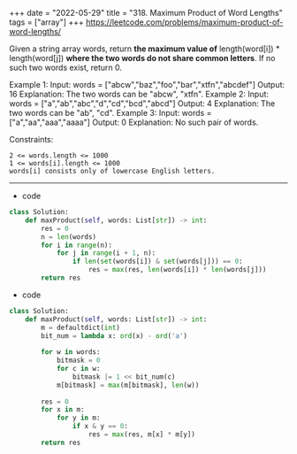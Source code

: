 +++ 
date = "2022-05-29"
title = "318. Maximum Product of Word Lengths"
tags = ["array"]
+++
https://leetcode.com/problems/maximum-product-of-word-lengths/

Given a string array words, return __the maximum value of__ length(word[i]) * length(word[j]) __where the two words do not share common letters__. If no such two words exist, return 0.
 
Example 1:
Input: words = ["abcw","baz","foo","bar","xtfn","abcdef"] Output: 16 Explanation: The two words can be "abcw", "xtfn". 
Example 2:
Input: words = ["a","ab","abc","d","cd","bcd","abcd"] Output: 4 Explanation: The two words can be "ab", "cd". 
Example 3:
Input: words = ["a","aa","aaa","aaaa"] Output: 0 Explanation: No such pair of words. 
 
Constraints:

	2 <= words.length <= 1000
	1 <= words[i].length <= 1000
	words[i] consists only of lowercase English letters.

---
- code
```py
class Solution:
    def maxProduct(self, words: List[str]) -> int:
        res = 0
        n = len(words)
        for i in range(n):
            for j in range(i + 1, n):
                if len(set(words[i]) & set(words[j])) == 0:
                    res = max(res, len(words[i]) * len(words[j]))
        return res
```
- code
```py
class Solution:
    def maxProduct(self, words: List[str]) -> int:
        m = defaultdict(int)
        bit_num = lambda x: ord(x) - ord('a')
        
        for w in words:
            bitmask = 0
            for c in w:
                bitmask |= 1 << bit_num(c)
            m[bitmask] = max(m[bitmask], len(w))
        
        res = 0
        for x in m:
            for y in m:
                if x & y == 0:
                    res = max(res, m[x] * m[y])
        return res
```
